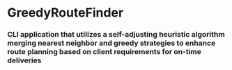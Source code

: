 # GreedyRouteFinder
### CLI application that utilizes a self-adjusting heuristic algorithm merging nearest neighbor and greedy strategies to enhance route planning based on client requirements for on-time deliveries
